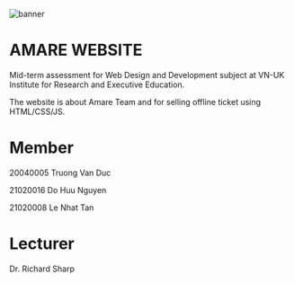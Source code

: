 ![banner](https://user-images.githubusercontent.com/126486726/233302475-a4331dc1-59c3-4b69-ac68-c047577aca06.png)

# AMARE WEBSITE
Mid-term assessment for Web Design and Development subject at VN-UK Institute for Research and Executive Education.

The website is about Amare Team and for selling offline ticket using HTML/CSS/JS.

# Member
20040005 Truong Van Duc

21020016 Do Huu Nguyen

21020008 Le Nhat Tan 

# Lecturer
Dr. Richard Sharp
